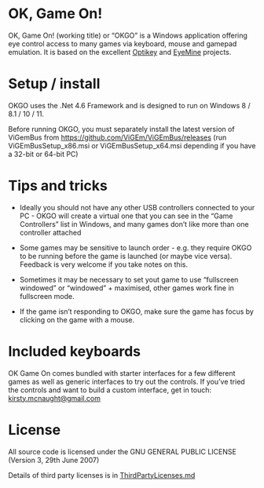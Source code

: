 # OK, Game On!

OK, Game On! (working title) or “OKGO” is a Windows application offering eye control access to many games via keyboard, mouse and gamepad emulation. It is based on the excellent [Optikey](https://github.com/OptiKey/OptiKey/) and [EyeMine](https://github.com/SpecialEffect/EyeMine/) projects.

# Setup / install

OKGO uses the .Net 4.6 Framework and is designed to run on Windows 8 / 8.1 / 10 / 11. 

Before running OKGO, you must separately install the latest version of ViGemBus from https://github.com/ViGEm/ViGEmBus/releases (run ViGEmBusSetup_x86.msi or ViGEmBusSetup_x64.msi depending if you have a 32-bit or 64-bit PC)

# Tips and tricks

- Ideally you should not have any other USB controllers connected to your PC - OKGO will create a virtual one that you can see in the “Game Controllers” list in Windows, and many games don’t like more than one controller attached

- Some games may be sensitive to launch order - e.g. they require OKGO to be running before the game is launched (or maybe vice versa). Feedback is very welcome if you take notes on this.

- Sometimes it may be necessary to set yout game to use “fullscreen windowed” or “windowed” + maximised, other games work fine in fullscreen mode.

- If the game isn’t responding to OKGO, make sure the game has focus by clicking on the game with a mouse.

# Included keyboards

OK Game On comes bundled with starter interfaces for a few different games as well as generic interfaces to try out the controls. If you’ve tried the controls and want to build a custom interface, get in touch: kirsty.mcnaught@gmail.com

# License

All source code is licensed under the GNU GENERAL PUBLIC LICENSE (Version 3, 29th June 2007)

Details of third party licenses is in [ThirdPartyLicenses.md](ThirdPartyLicenses.md)

